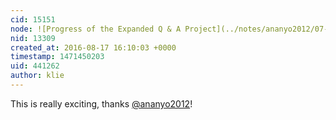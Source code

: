 ```yaml
---
cid: 15151
node: ![Progress of the Expanded Q & A Project](../notes/ananyo2012/07-25-2016/progress-of-the-expanded-q-a-project)
nid: 13309
created_at: 2016-08-17 16:10:03 +0000
timestamp: 1471450203
uid: 441262
author: klie
---
```


This is really exciting, thanks [@ananyo2012](/profile/ananyo2012)!